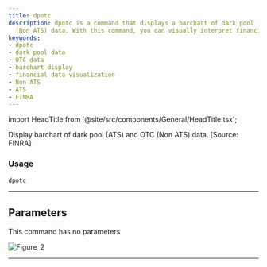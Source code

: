 ```yaml
---
title: dpotc
description: dpotc is a command that displays a barchart of dark pool (ATS) and OTC
  (Non ATS) data. With this command, you can visually interpret financial data efficiently.
keywords:
- dpotc
- dark pool data
- OTC data
- barchart display
- financial data visualization
- Non ATS
- ATS
- FINRA
---
```


import HeadTitle from '@site/src/components/General/HeadTitle.tsx';

<HeadTitle title="dpotc - Dps - Stocks - Reference | OpenBB Terminal Docs" />

Display barchart of dark pool (ATS) and OTC (Non ATS) data. [Source: FINRA]

### Usage

```python
dpotc
```

---

## Parameters

This command has no parameters


![Figure_2](https://user-images.githubusercontent.com/46355364/154075026-dad50459-0e0b-478f-94ad-c478bf66ce1a.png)

---
